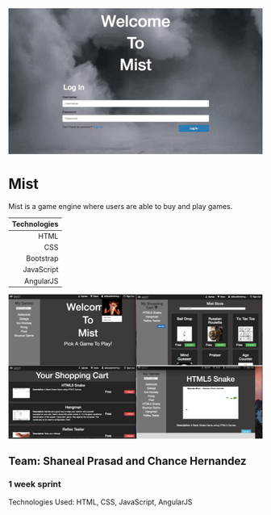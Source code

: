 <img src="./images/home.png">

<h1>Mist</h1>

Mist is a game engine where users are able to buy and play games.

| Technologies |
|-------------:|
| HTML         |
| CSS          |
| Bootstrap    |
| JavaScript   |
| AngularJS    |

<img src="./images/done.png">

<h2>Team: Shaneal Prasad and Chance Hernandez</h2>

<h3>1 week sprint</h3>

Technologies Used: HTML, CSS, JavaScript, AngularJS